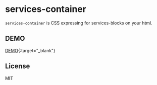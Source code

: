# services-container

`services-container` is CSS expressing for services-blocks on your html.

## DEMO

[DEMO](https://mizuki901.github.io/services-container/){:target="_blank"}

## License

MIT
